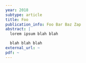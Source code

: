 ```yaml
---
year: 2018
subtype: article
title: Foo
publication_info: Foo Bar Baz Zap
abstract: |
  lorem ipsum blah blah

  blah blah blah
external_url: ~
pdf: ~
---
```

